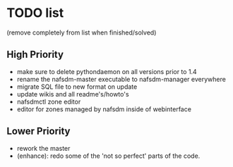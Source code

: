# TODO list
(remove completely from list when finished/solved)

## High Priority
* make sure to delete pythondaemon on all versions prior to 1.4
* rename the nafsdm-master executable to nafsdm-manager everywhere
* migrate SQL file to new format on update
* update wikis and all readme's/howto's
* nafsdmctl zone editor
* editor for zones managed by nafsdm inside of webinterface

## Lower Priority
* rework the master
* (enhance): redo some of the 'not so perfect' parts of the code.
